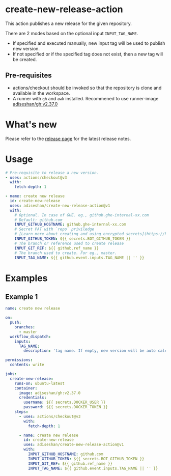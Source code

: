 # create-new-release-action

This action publishes a new release for the given repository. 

There are 2 modes based on the optional input `INPUT_TAG_NAME`.

- If specified and executed manually, new input tag will be used to publish new version.
- If not specified or if the specified tag does not exist, then a new tag will be created.

## Pre-requisites

- actions/checkout should be invoked so that the repository is clone and available in the workspace.
- A runner with `gh` and `awk` installed. Recommened to use runner-image [adiseshan/gh:v2.37.0](https://hub.docker.com/repository/docker/adiseshan/gh/general)


# What's new

Please refer to the [release page](https://github.com/adiseshan/create-new-release-action/releases/latest) for the latest release notes.

# Usage

<!-- start usage -->
```yaml
# Pre-requisite to release a new version.
- uses: actions/checkout@v3
  with:
    fetch-depth: 1

- name: create new release
  id: create-new-release
  uses: adiseshan/create-new-release-action@v1
  with:
    # Optional. In case of GHE. eg., github.ghe-internal-xx.com
    # Default: github.com
    INPUT_GITHUB_HOSTNAME: github.ghe-internal-xx.com
    # Secret PAT with `repo` priviledge
    # [Learn more about creating and using encrypted secrets](https://help.github.com/en/actions/automating-your-workflow-with-github-actions/creating-and-using-encrypted-secrets)
    INPUT_GITHUB_TOKEN: ${{ secrets.BOT_GITHUB_TOKEN }}
    # The branch or reference used to create release
    INPUT_GIT_REF: ${{ github.ref_name }}
    # The branch used to create. For eg., master.
    INPUT_TAG_NAME: ${{ github.event.inputs.TAG_NAME || '' }}
```
<!-- end usage -->

# Examples 

## Example 1


```yaml
name: create new release

on:
  push:
    branches:
      - master
  workflow_dispatch:
    inputs:
      TAG_NAME:
        description: 'tag name. If empty, new version will be auto calculated.'

permissions:
  contents: write

jobs:
  create-new-release:
    runs-on: ubuntu-latest
    container: 
      image: adiseshan/gh:v2.37.0
      credentials:
        username: ${{ secrets.DOCKER_USER }}
        password: ${{ secrets.DOCKER_TOKEN }}
    steps:
      - uses: actions/checkout@v3
        with:
          fetch-depth: 1

      - name: create new release
        id: create-new-release
        uses: adiseshan/create-new-release-action@v1
        with:
          INPUT_GITHUB_HOSTNAME: github.com
          INPUT_GITHUB_TOKEN: ${{ secrets.BOT_GITHUB_TOKEN }}
          INPUT_GIT_REF: ${{ github.ref_name }}
          INPUT_TAG_NAME: ${{ github.event.inputs.TAG_NAME || '' }}
```
